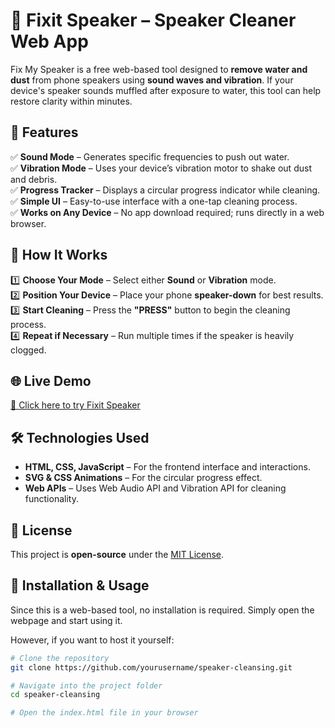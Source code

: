 # 📢 Fixit Speaker – Speaker Cleaner Web App  

Fix My Speaker is a free web-based tool designed to **remove water and dust** from phone speakers using **sound waves and vibration**. If your device's speaker sounds muffled after exposure to water, this tool can help restore clarity within minutes.  

## 🚀 Features  

✅ **Sound Mode** – Generates specific frequencies to push out water.  
✅ **Vibration Mode** – Uses your device’s vibration motor to shake out dust and debris.  
✅ **Progress Tracker** – Displays a circular progress indicator while cleaning.  
✅ **Simple UI** – Easy-to-use interface with a one-tap cleaning process.  
✅ **Works on Any Device** – No app download required; runs directly in a web browser.  

## 🎯 How It Works  

1️⃣ **Choose Your Mode** – Select either **Sound** or **Vibration** mode.  
2️⃣ **Position Your Device** – Place your phone **speaker-down** for best results.  
3️⃣ **Start Cleaning** – Press the **"PRESS"** button to begin the cleaning process.  
4️⃣ **Repeat if Necessary** – Run multiple times if the speaker is heavily clogged.  

## 🌐 Live Demo  
[🔗 Click here to try Fixit Speaker](https://speakercleansing.netlify.app/)  

## 🛠️ Technologies Used  
- **HTML, CSS, JavaScript** – For the frontend interface and interactions.  
- **SVG & CSS Animations** – For the circular progress effect.  
- **Web APIs** – Uses Web Audio API and Vibration API for cleaning functionality.  

## 📜 License  
This project is **open-source** under the [MIT License](LICENSE).  

## 📂 Installation & Usage  

Since this is a web-based tool, no installation is required. Simply open the webpage and start using it.  

However, if you want to host it yourself:  

```bash
# Clone the repository
git clone https://github.com/yourusername/speaker-cleansing.git

# Navigate into the project folder
cd speaker-cleansing

# Open the index.html file in your browser



